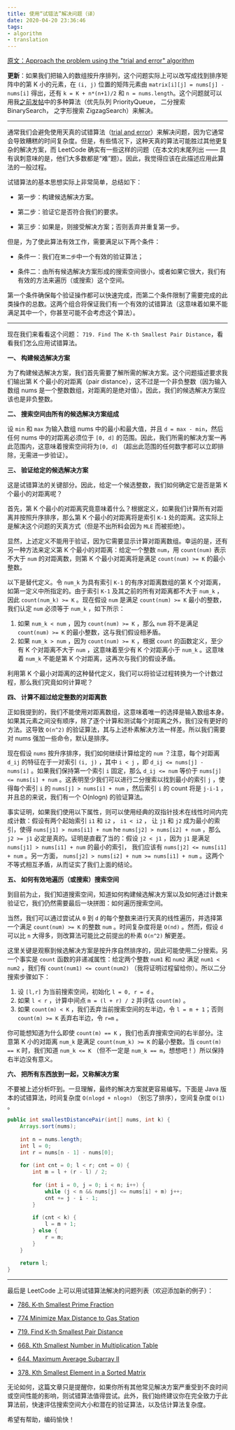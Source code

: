 ```yaml
---
title: 使用“试错法”解决问题（译）
date: 2020-04-20 23:36:46
tags:
- algorithm
- translation
---
```


[原文：Approach the problem using the "trial and error" algorithm](https://leetcode.com/explore/learn/card/binary-search/146/more-practices-ii/1041/discuss/109082/Approach-the-problem-using-the-%22trial-and-error%22-algorithm)


**更新**：如果我们把输入的数组按升序排列，这个问题实际上可以改写成找到排序矩阵中的第 K 小的元素，在 `(i, j)` 位置的矩阵元素由 `matrix[i][j] = nums[j] - nums[i]` 得出，还有 `k = K + n*(n+1)/2` 和 `n = nums.length`。这个问题就可以用我[之前发帖](https://leetcode.com/problems/k-th-smallest-prime-fraction/discuss/115819/Summary-of-solutions-for-problems-%22reducible%22-to-LeetCode-378)中的多种算法（优先队列 PriorityQueue， 二分搜索 BinarySearch， 之字形搜索 ZigzagSearch）来解决。

---

通常我们会避免使用天真的试错算法（[trial and error](https://en.wikipedia.org/wiki/Trial_and_error)）来解决问题，因为它通常会导致糟糕的时间复杂度。但是，有些情况下，这种天真的算法可能胜过其他更复杂的解决方案，而 LeetCode 确实有一些这样的问题（在本文的末尾列出 —— 具有讽刺意味的是，他们大多数都是“难”题）。因此，我觉得应该在此描述应用此算法的一般过程。

试错算法的基本思想实际上非常简单，总结如下：

* 第一步：构建候选解决方案。

* 第二步：验证它是否符合我们的要求。

* 第三步：如果是，则接受解决方案；否则丢弃并重复第一步。

但是，为了使此算法有效工作，需要满足以下两个条件：

* 条件一：我们在`第二步`中一个有效的验证算法；

* 条件二：由所有候选解决方案形成的搜索空间很小，或者如果它很大，我们有有效的方法来遍历（或搜索）这个空间。

第一个条件确保每个验证操作都可以快速完成，而第二个条件限制了需要完成的此类操作的总数。这两个组合将保证我们有一个有效的试错算法（这意味着如果不能满足其中一个，你甚至可能不会考虑这个算法）。

---

现在我们来看看这个问题： `719. Find The K-th Smallest Pair Distance`，看看我们怎么应用试错算法。

**一、 构建候选解决方案**

为了构建候选解决方案，我们首先需要了解所需的解决方案。这个问题描述要求我们输出第 K 个最小的对距离（pair distance），这不过是一个非负整数（因为输入数组 nums 是一个整数数组，对距离的是绝对值）。因此，我们的候选解决方案应该也是非负整数。

**二、 搜索空间由所有的候选解决方案组成**

设 `min` 和 `max` 为输入数组 nums 中的最小和最大值，并且 `d = max - min`，然后任何 nums 中的对距离必须位于 `[0, d]` 的范围。因此，我们所需的解决方案一再此范围内，这意味着搜索空间将为`[0, d]` （超出此范围的任何数字都可以立即排除，无需进一步验证）。

**三、 验证给定的候选解决方案**

这是试错算法的关键部分。因此，给定一个候选整数，我们如何确定它是否是第 K 个最小的对距离呢？

首先，第 K 个最小的对距离究竟意味着什么？根据定义，如果我们计算所有对距离并按照升序排序，那么第 K 个最小的对距离将是索引 `K-1` 处的距离。这实际上是解决这个问题的天真方式（但是不出所料会因为 `MLE` 而被拒绝）。

显然，上述定义不能用于验证，因为它需要显示计算对距离数组。幸运的是，还有另一种方法来定义第 K 个最小的对距离：给定一个整数 `num`，用 `count(num)` 表示不大于 `num` 的对距离数，则第 K 个最小对距离将是满足 `count(num) >= K` 的最小整数。

以下是替代定义。令 `num_k` 为具有索引 `K-1` 的有序对距离数组的第 K 个对距离，如第一定义中所指定的。由于索引 `K-1` 及其之前的所有对距离都不大于 `num_k` ，因此 `count(num_k) >= K` 。现在假设 `num` 是满足 `count(num) >= K` 最小的整数，我们认定 `num` 必须等于 `num_k` ，如下所示：

1. 如果 `num_k < num` ，因为 `count(num) >= K` ，那么 `num`  将不是满足 `count(num) >= K` 的最小整数，这与我们假设相矛盾。
2. 如果 `num_k > num` ，因为 `count(num) >= K` ，根据 `count` 的函数定义，至少有 K 个对距离不大于 `num` ，这意味着至少有 K 个对距离小于 `num_k` 。这意味着 `num_k` 不能是第 K 个对距离，这再次与我们的假设矛盾。

利用第 K 个最小对距离的这种替代定义，我们可以将验证过程转换为一个计数过程，那么我们究竟如何计算呢？

**四、 计算不超过给定整数的对距离数**

正如我提到的，我们不能使用对距离数组，这意味着唯一的选择是输入数组本身。如果其元素之间没有顺序，除了逐个计算和测试每个对距离之外，我们没有更好的方法。这导致 `O(n^2)` 的验证算法，其与上述朴素解决方法一样差。所以我们需要对 nums 强加一些命令，默认是排序。

现在假设 `nums` 按升序排序，我们如何继续计算给定的 `num` ？注意，每个对距离 `d_ij` 的特征在于一对索引 `(i, j)` ，其中 `i < j` ，即 `d_ij <= nums[j] - nums[i]` 。如果我们保持第一个索引 `i` 固定，那么 `d_ij <= num` 等价于 `nums[j] <= nums[i] + num` 。这表明至少我们可以进行二分搜索以找到最小的索引 `j` ，使得每个索引 `i` 的 `nums[j] > nums[i] + num` ，然后索引 `i` 的 count 将是 `j-i-1` ，并且总的来说，我们有一个 O(nlogn) 的验证算法。

事实证明，如果我们使用以下属性，则可以使用经典的双指针技术在线性时间内完成计数：假设有两个起始索引 `i1` 和 `i2` ， `i1 < i2` ， 让 `j1` 和 `j2` 成为最小的索引，使得 `nums[j1] > nums[i1] + num` he `nums[j2] > nums[i2] + num` ，那么 `j2 >= j1` 必定是真的。证明是直截了当的：假设 `j2 < j1` ，因为 `j1` 是满足 `nums[j1] > nums[i1] + num` 的最小的索引， 我们应该有 `nums[j2] <= nums[i1] + num` 。另一方面， `nums[j2] > nums[i2] + num >= nums[i1] + num` 。这两个不等式相互矛盾，从而证实了我们上面的结论。

**五、 如何有效地遍历（或搜索）搜索空间**

到目前为止，我们知道搜索空间，知道如何构建候选解决方案以及如何通过计数来验证它，我们仍然需要最后一块拼图：如何遍历搜索空间。

当然，我们可以通过尝试从 `0` 到 `d` 的每个整数来进行天真的线性遍历，并选择第一个满足 `count(num) >= K`  的整数 `num`  。时间复杂度将是 `O(nd)` 。然而，假设 `d` 可以比 `n` 大得多，则改算法可能比之前提出的朴素 `O(n^2)` 解更差。

这里关键是观察到候选解决方案是按升序自然排序的，因此可能使用二分搜索。另一个事实是 `count` 函数的非递减属性：给定两个整数 `num1` 和 `num2` 满足 `num1 < num2` ，我们有 `count(num1) <= count(num2)` （我将证明过程留给你）。所以二分搜索步骤如下：

1. 设 `[l,r]` 为当前搜索空间，初始化 `l = 0, r = d` 。
2. 如果 `l < r` ，计算中间点 `m = (l + r) / 2` 并评估 `count(m)` 。
3. 如果 `count(m) < K` ，我们丢弃当前搜索空间的左半边，令 `l = m + 1`；否则 `count(m) >= K` 丢弃右半边，令 `r=m` 。

你可能想知道为什么即使 `count(m) == K` ，我们也丢弃搜索空间的右半部分。注意第 K 小的对距离 `num_k` 是满足 `count(num_k) >= K` 的最小整数。当 `count(m) == K` 时，我们知道 `num_k <= K` （但不一定是 `num_k == m`，想想吧！）所以保持右半边没有意义。

**六、 把所有东西放到一起，又称解决方案**

不要被上述分析吓到。一旦理解，最终的解决方案就更容易编写。下面是 Java 版本的试错算法，时间复杂度 `O(nlogd + nlogn)` （别忘了排序），空间复杂度 `O(1)` 。

```Java
public int smallestDistancePair(int[] nums, int k) {
    Arrays.sort(nums);
    
    int n = nums.length;
    int l = 0;
    int r = nums[n - 1] - nums[0];
    
    for (int cnt = 0; l < r; cnt = 0) {
        int m = l + (r - l) / 2;
        
        for (int i = 0, j = 0; i < n; i++) {
            while (j < n && nums[j] <= nums[i] + m) j++;
            cnt += j - i - 1;
        }
        
        if (cnt < k) {
            l = m + 1;
        } else {
            r = m;
        }
    }
    
    return l;
}
```

---

最后是 LeetCode 上可以用试错算法解决的问题列表（欢迎添加新的例子）：

* [786. K-th Smallest Prime Fraction](https://leetcode.com/problems/k-th-smallest-prime-fraction/description/)

* [774	Minimize Max Distance to Gas Station](https://leetcode.com/problems/minimize-max-distance-to-gas-station/description/)

* [719. Find K-th Smallest Pair Distance](https://leetcode.com/problems/find-k-th-smallest-pair-distance/description/)

* [668. Kth Smallest Number in Multiplication Table](https://leetcode.com/problems/kth-smallest-number-in-multiplication-table/description/)

* [644. Maximum Average Subarray II](https://leetcode.com/problems/maximum-average-subarray-ii/description/)

* [378. Kth Smallest Element in a Sorted Matrix](https://leetcode.com/problems/kth-smallest-element-in-a-sorted-matrix/description/)

无论如何，这篇文章只是提醒你，如果你所有其他常见解决方案严重受到不良时间或空间性能的影响，则试错算法值得尝试。此外，我们始终建议你在完全致力于此算法前，快速评估搜索空间大小和潜在的验证算法，以及估计算法复杂度。

希望有帮助，编码愉快！
